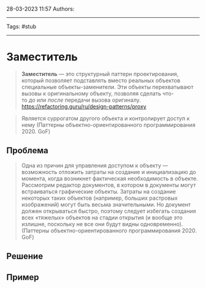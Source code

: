 28-03-2023
11:57
Authors: 
***
Tags: #stub 
***
# Заместитель

>**Заместитель** — это структурный паттерн проектирования, который позволяет подставлять вместо реальных объектов специальные объекты-заменители. Эти объекты перехватывают вызовы к оригинальному объекту, позволяя сделать что-то _до_ или _после_ передачи вызова оригиналу.
>https://refactoring.guru/ru/design-patterns/proxy

>Является суррогатом другого объекта и контролирует доступ к нему
>(Паттерны объектно-ориентированного программирования 2020. GoF)


## Проблема
>Одна из причин для управления доступом к объекту — возможность отложить затраты на создание и инициализацию до момента, когда возникнет фактическая необходимость в объекте. Рассмотрим редактор документов, в котором в документы могут встраиваться графические объекты. Затраты на создание некоторых таких объектов (например, больших растровых изображений) могут быть весьма значительными. Но документ должен открываться быстро, поэтому следует избегать создания всех «тяжелых» объектов на стадии открытия (и вообще это излишне, поскольку не все они будут видны одновременно).
>(Паттерны объектно-ориентированного программирования 2020. GoF)


## Решение


## Пример